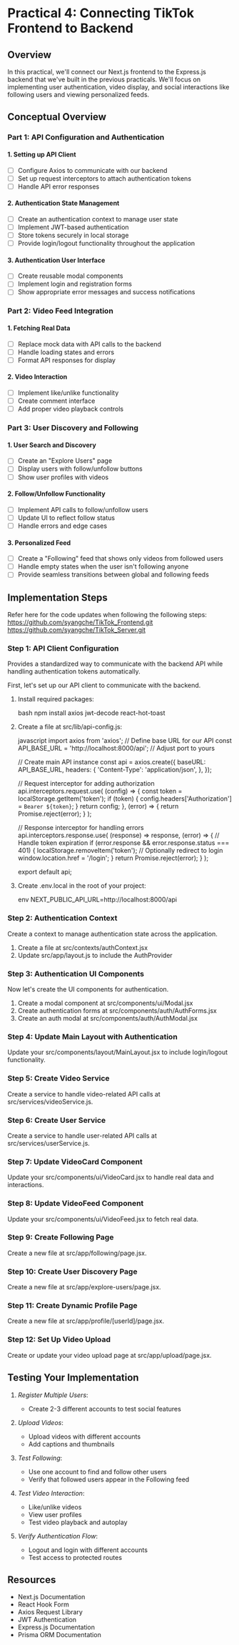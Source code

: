 # Practical 4: Connecting TikTok Frontend to Backend

## Overview

In this practical, we'll connect our Next.js frontend to the Express.js backend that we've built in the previous practicals. We'll focus on implementing user authentication, video display, and social interactions like following users and viewing personalized feeds.

## Conceptual Overview

### Part 1: API Configuration and Authentication

#### 1. Setting up API Client
- [ ] Configure Axios to communicate with our backend
- [ ] Set up request interceptors to attach authentication tokens
- [ ] Handle API error responses

#### 2. Authentication State Management
- [ ] Create an authentication context to manage user state
- [ ] Implement JWT-based authentication
- [ ] Store tokens securely in local storage
- [ ] Provide login/logout functionality throughout the application

#### 3. Authentication User Interface
- [ ] Create reusable modal components
- [ ] Implement login and registration forms
- [ ] Show appropriate error messages and success notifications

### Part 2: Video Feed Integration

#### 1. Fetching Real Data
- [ ] Replace mock data with API calls to the backend
- [ ] Handle loading states and errors
- [ ] Format API responses for display

#### 2. Video Interaction
- [ ] Implement like/unlike functionality
- [ ] Create comment interface
- [ ] Add proper video playback controls

### Part 3: User Discovery and Following

#### 1. User Search and Discovery
- [ ] Create an "Explore Users" page
- [ ] Display users with follow/unfollow buttons
- [ ] Show user profiles with videos

#### 2. Follow/Unfollow Functionality
- [ ] Implement API calls to follow/unfollow users
- [ ] Update UI to reflect follow status
- [ ] Handle errors and edge cases

#### 3. Personalized Feed
- [ ] Create a "Following" feed that shows only videos from followed users
- [ ] Handle empty states when the user isn't following anyone
- [ ] Provide seamless transitions between global and following feeds

## Implementation Steps

Refer here for the code updates when following the following steps:  
https://github.com/syangche/TikTok_Frontend.git  
https://github.com/syangche/TikTok_Server.git  

### Step 1: API Client Configuration

Provides a standardized way to communicate with the backend API while handling authentication tokens automatically.

First, let's set up our API client to communicate with the backend.

1. Install required packages:

    bash
    npm install axios jwt-decode react-hot-toast
    

2. Create a file at src/lib/api-config.js:

    javascript
    import axios from 'axios';
    // Define base URL for our API
    const API_BASE_URL = 'http://localhost:8000/api'; // Adjust port to yours

    // Create main API instance
    const api = axios.create({
        baseURL: API_BASE_URL,
        headers: {
            'Content-Type': 'application/json',
        },
    });

    // Request interceptor for adding authorization
    api.interceptors.request.use(
        (config) => {
            const token = localStorage.getItem('token');
            if (token) {
                config.headers['Authorization'] = `Bearer ${token}`;
            }
            return config;
        },
        (error) => {
            return Promise.reject(error);
        }
    );

    // Response interceptor for handling errors
    api.interceptors.response.use(
        (response) => response,
        (error) => {
            // Handle token expiration
            if (error.response && error.response.status === 401) {
                localStorage.removeItem('token');
                // Optionally redirect to login
                window.location.href = '/login';
            }
            return Promise.reject(error);
        }
    );

    export default api;
    

3. Create .env.local in the root of your project:

    env
    NEXT_PUBLIC_API_URL=http://localhost:8000/api
    

### Step 2: Authentication Context

Create a context to manage authentication state across the application.

1. Create a file at src/contexts/authContext.jsx
2. Update src/app/layout.js to include the AuthProvider

### Step 3: Authentication UI Components

Now let's create the UI components for authentication.

1. Create a modal component at src/components/ui/Modal.jsx
2. Create authentication forms at src/components/auth/AuthForms.jsx
3. Create an auth modal at src/components/auth/AuthModal.jsx

### Step 4: Update Main Layout with Authentication

Update your src/components/layout/MainLayout.jsx to include login/logout functionality.

### Step 5: Create Video Service

Create a service to handle video-related API calls at src/services/videoService.js.

### Step 6: Create User Service

Create a service to handle user-related API calls at src/services/userService.js.

### Step 7: Update VideoCard Component

Update your src/components/ui/VideoCard.jsx to handle real data and interactions.

### Step 8: Update VideoFeed Component

Update your src/components/ui/VideoFeed.jsx to fetch real data.

### Step 9: Create Following Page

Create a new file at src/app/following/page.jsx.

### Step 10: Create User Discovery Page

Create a new file at src/app/explore-users/page.jsx.

### Step 11: Create Dynamic Profile Page

Create a new file at src/app/profile/[userId]/page.jsx.

### Step 12: Set Up Video Upload

Create or update your video upload page at src/app/upload/page.jsx.

## Testing Your Implementation

1. *Register Multiple Users*:  
   - Create 2-3 different accounts to test social features  

2. *Upload Videos*:  
   - Upload videos with different accounts  
   - Add captions and thumbnails  

3. *Test Following*:  
   - Use one account to find and follow other users  
   - Verify that followed users appear in the Following feed  

4. *Test Video Interaction*:  
   - Like/unlike videos  
   - View user profiles  
   - Test video playback and autoplay  

5. *Verify Authentication Flow*:  
   - Logout and login with different accounts  
   - Test access to protected routes  

## Resources

- Next.js Documentation  
- React Hook Form  
- Axios Request Library  
- JWT Authentication  
- Express.js Documentation  
- Prisma ORM Documentation